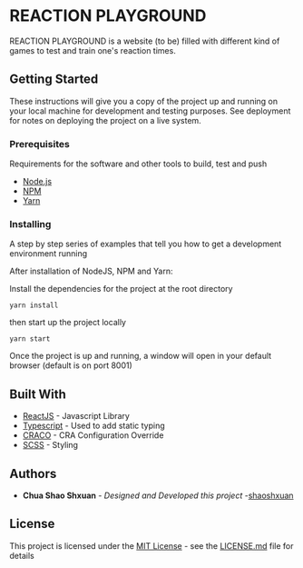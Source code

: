 # REACTION PLAYGROUND

REACTION PLAYGROUND is a website (to be) filled with different kind of games to test and train one's reaction times.

## Getting Started

These instructions will give you a copy of the project up and running on your local machine for development and testing purposes. See deployment for notes on deploying the project on a live system.

### Prerequisites

Requirements for the software and other tools to build, test and push 
- [Node.js](https://nodejs.org/en/)
- [NPM](https://www.npmjs.com/)
- [Yarn](https://yarnpkg.com/)

### Installing

A step by step series of examples that tell you how to get a development environment running

After installation of NodeJS, NPM and Yarn:

Install the dependencies for the project at the root directory

    yarn install
    
then start up the project locally
    
    yarn start

Once the project is up and running, a window will open in your default browser (default is on port 8001)

## Built With

  - [ReactJS](https://reactjs.org/) - Javascript Library
  - [Typescript](https://www.typescriptlang.org/) - Used to add static typing
  - [CRACO](https://www.npmjs.com/package/@craco/craco) - CRA Configuration Override
  - [SCSS](https://sass-lang.com/) - Styling

## Authors

  - **Chua Shao Shxuan** - *Designed and Developed this project* -[shaoshxuan](https://github.com/shaoshxuan)

## License

This project is licensed under the [MIT License](LICENSE.md) - see the [LICENSE.md](LICENSE.md) file for details

